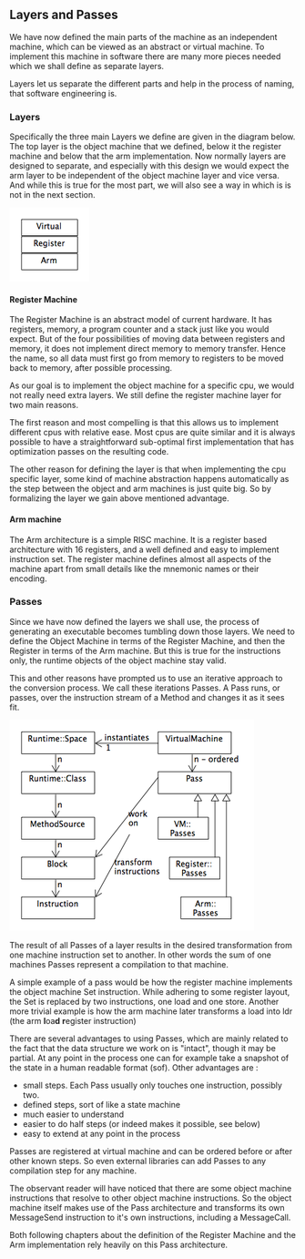## Layers and Passes

We have now defined the main parts of the machine as an independent machine, which can be
viewed as an abstract or virtual machine. To implement this machine in software there
are many more pieces needed which we shall define as separate layers.

Layers let us separate the different parts and help in the process of naming,
that software engineering is.

### Layers

Specifically the three main Layers we define are given in the diagram below.
The top layer is the object machine that we defined, below it the register machine
and below that the arm implementation. Now normally layers are designed to separate,
and especially with this design we would expect the arm layer to be independent of
the object machine layer and vice versa. And while this is true for the most part,
we will also see a way in which is is not in the next section.

![Main Layers](../diagrams/layers.png)

#### Register Machine

The Register Machine is an abstract model of current hardware. It has registers, memory,
a program counter and a stack just like you would expect. But of the four possibilities
of moving data between registers and memory, it does not implement direct memory to memory
transfer. Hence the name, so all data must first go from memory to registers to be moved
back to memory, after possible processing.

As our goal is to implement the object machine for a specific cpu, we would not really
need extra layers. We still define the register machine layer for two main reasons.

The first reason and most compelling is that this allows us to implement different cpus with
relative ease. Most cpus are quite similar and it is always possible to have a straightforward
sub-optimal first implementation that has optimization passes on the resulting code.

The other reason for defining the layer is that when implementing the cpu specific layer,
some kind of machine abstraction happens automatically as the step between the object
and arm machines is just quite big. So by formalizing the layer we gain above mentioned advantage.

#### Arm machine

The Arm architecture is a simple RISC machine. It is a register based architecture with 16 registers,
and a well defined and easy to implement instruction set. The register machine defines almost all
aspects of the machine apart from small details like the mnemonic names or their encoding.

### Passes

Since we have now defined the layers we shall use, the process of generating an executable
becomes tumbling down those layers. We need to define the Object Machine in terms of
the Register Machine, and then the Register in terms of the Arm machine.
But this is true for the instructions only, the runtime objects of the object machine stay valid.

This and other reasons have prompted us to use an iterative approach to the conversion process.
We call these iterations Passes. A Pass runs, or passes, over the instruction stream of a
Method and changes it as it sees fit.

![Passes](../diagrams/passes.png)

The result of all Passes of a layer results in the desired transformation from one machine
instruction set to another. In other words the sum of one machines Passes
represent a compilation to that machine.

A simple example of a pass would be how the register machine implements
the object machine Set instruction. While adhering to some register layout,
the Set is replaced by two instructions, one load and one store.
Another more trivial example is how the arm machine later transforms a load into
ldr (the arm **l**oa**d** **r**egister instruction)

There are several advantages to using Passes, which are mainly related to the fact that the
data structure we work on is "intact", though it may be partial. At any point in the process
one can for example take a snapshot of the state in a human readable format (sof).
Other advantages are :

- small steps. Each Pass usually only touches one instruction, possibly two.
- defined steps, sort of like a state machine
- much easier to understand
- easier to do half steps (or indeed makes it possible, see below)
- easy to extend at any point in the process

Passes are registered at virtual machine and can be ordered before or after other known steps.
So even external libraries can add Passes to any compilation step for any machine.

The observant reader will have noticed that there are some object machine instructions that
resolve to other object machine instructions. So the object machine itself makes use of the
Pass architecture and transforms its own MessageSend instruction to it's own instructions,
including a MessageCall.

Both following chapters about the definition of the Register Machine and the Arm implementation
rely heavily on this Pass architecture.

